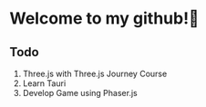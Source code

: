 # Welcome to my github!👋

## Todo
1. Three.js with Three.js Journey Course
2. Learn Tauri
3. Develop Game using Phaser.js
